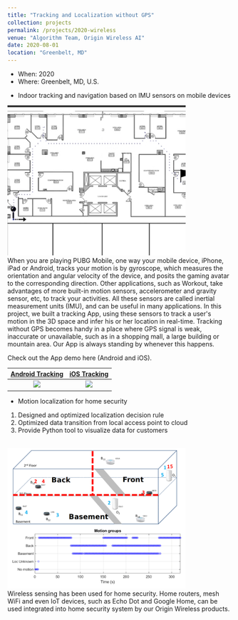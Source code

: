 ```yaml
---
title: "Tracking and Localization without GPS"
collection: projects
permalink: /projects/2020-wireless
venue: "Algorithm Team, Origin Wireless AI"
date: 2020-08-01
location: "Greenbelt, MD"
---
```


- When: 2020
- Where: Greenbelt, MD, U.S.

* Indoor tracking and navigation based on IMU sensors on mobile devices  

<img src="/projects/p1-tracking.jpg" width="400">
<br>
When you are playing <a href="https://www.pubgmobile.com/en-US/" style="text-decoration: none">PUBG Mobile</a>, one way your mobile device, iPhone, iPad or Android, tracks your motion is by gyroscope, which measures the orientation and angular velocity of the device, and posits the gaming avatar to the corresponding direction. Other applications, such as <a href="https://support.apple.com/en-us/HT204523" style="text-decoration: none">Workout</a>, take advantages of more built-in motion sensors, accelerometer and gravity sensor, etc, to track your activities. All these sensors are called inertial measurement units (IMU), and can be useful in many applications. In this project, we built a tracking App, using these sensors to track a user's motion in the 3D space and infer his or her location in real-time. Tracking without GPS becomes handy in a place where GPS signal is weak, inaccurate or unavailable, such as in a shopping mall, a large building or mountain area. Our App is always standing by whenever this happens.

Check out the App demo here (Android and iOS).

[Android Tracking](https://patrickzan.github.io/files/OriginTracking30AndroidApp.mp4)      |  [iOS Tracking](https://patrickzan.github.io/files/OriginTracking30iOSApp.mp4)
:-------------------------:|:-------------------------:
[![](https://patrickzan.github.io/files/android_video_screen.png)](https://patrickzan.github.io/files/OriginTracking30AndroidApp.mp4)  | [![](https://patrickzan.github.io/files/ios_video_screen.png)](https://patrickzan.github.io/files/OriginTracking30iOSApp.mp4)

* Motion localization for home security  
<ol>
    <li>Designed and optimized localization decision rule</li>
    <li>Optimized data transition from local access point to cloud</li>
    <li>Provide Python tool to visualize data for customers</li>
</ol>
<br>
<img src="/projects/p1-motion.png" width="400">
<br>
Wireless sensing has been used for home security. Home routers, mesh WiFi and even IoT devices, such as Echo Dot and Google Home, can be used integrated into home security system by our Origin Wireless products. 

